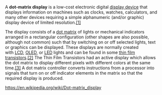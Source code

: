 A **dot-matrix display** is a low-cost electronic digital [display device](https://en.wikipedia.org/wiki/Display_device "Display device") that displays information on machines such as clocks, watches, calculators, and many other devices requiring a simple alphanumeric (and/or graphic) display device of limited resolution.[[1]](https://en.wikipedia.org/wiki/Dot-matrix_display#cite_note-1)

The display consists of a [dot matrix](https://en.wikipedia.org/wiki/Dot_matrix "Dot matrix") of lights or mechanical indicators arranged in a rectangular configuration (other shapes are also possible, although not common) such that by switching on or off selected lights, text or graphics can be displayed. These displays are normally created with [LCD](https://en.wikipedia.org/wiki/LCD "LCD"), [OLED](https://en.wikipedia.org/wiki/OLED "OLED"), or [LED](https://en.wikipedia.org/wiki/Light-emitting_diode "Light-emitting diode") lights and can be found in some [thin film transistors](https://en.wikipedia.org/wiki/Thin-film-transistor_liquid-crystal_display "Thin-film-transistor liquid-crystal display").[[2]](https://en.wikipedia.org/wiki/Dot-matrix_display#cite_note-:0-2) The Thin Film Transistors had an active display which allows the dot matrix to display different pixels with different colors at the same time.[[3]](https://en.wikipedia.org/wiki/Dot-matrix_display#cite_note-3) A dot matrix controller converts instructions from a processor into signals that turn on or off indicator elements in the matrix so that the required display is produced.

https://en.wikipedia.org/wiki/Dot-matrix_display